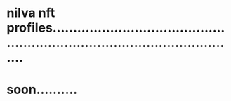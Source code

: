 # nilva nft profiles...................................................................................................
# soon..........
